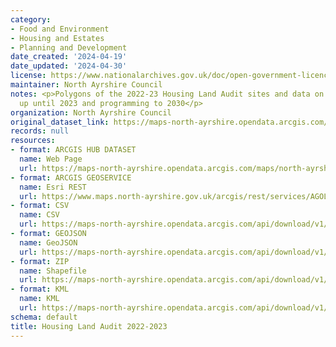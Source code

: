 ```yaml
---
category:
- Food and Environment
- Housing and Estates
- Planning and Development
date_created: '2024-04-19'
date_updated: '2024-04-30'
license: https://www.nationalarchives.gov.uk/doc/open-government-licence/version/3/
maintainer: North Ayrshire Council
notes: <p>Polygons of the 2022-23 Housing Land Audit sites and data on completions
  up until 2023 and programming to 2030</p>
organization: North Ayrshire Council
original_dataset_link: https://maps-north-ayrshire.opendata.arcgis.com/maps/north-ayrshire::housing-land-audit-2022-2023
records: null
resources:
- format: ARCGIS HUB DATASET
  name: Web Page
  url: https://maps-north-ayrshire.opendata.arcgis.com/maps/north-ayrshire::housing-land-audit-2022-2023
- format: ARCGIS GEOSERVICE
  name: Esri REST
  url: https://www.maps.north-ayrshire.gov.uk/arcgis/rest/services/AGOL/Open_Data_Portal/FeatureServer/42
- format: CSV
  name: CSV
  url: https://maps-north-ayrshire.opendata.arcgis.com/api/download/v1/items/2ab883e4e0cd4fa2b0984cffdb37efba/csv?layers=42
- format: GEOJSON
  name: GeoJSON
  url: https://maps-north-ayrshire.opendata.arcgis.com/api/download/v1/items/2ab883e4e0cd4fa2b0984cffdb37efba/geojson?layers=42
- format: ZIP
  name: Shapefile
  url: https://maps-north-ayrshire.opendata.arcgis.com/api/download/v1/items/2ab883e4e0cd4fa2b0984cffdb37efba/shapefile?layers=42
- format: KML
  name: KML
  url: https://maps-north-ayrshire.opendata.arcgis.com/api/download/v1/items/2ab883e4e0cd4fa2b0984cffdb37efba/kml?layers=42
schema: default
title: Housing Land Audit 2022-2023
---
```

